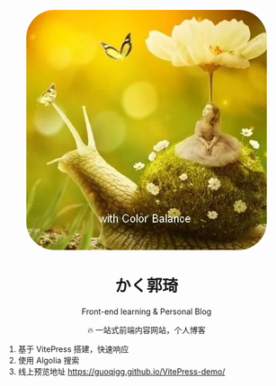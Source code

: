 <p align="center">
<img style="border-radius:50px;"  alt="chodocs" src="./public/logo.jpg"/>
</p>

<h1 align="center">
かく郭琦
</h1>

<p align="center">
Front-end learning & Personal Blog
</p>

<p align="center">
🔥 一站式前端内容网站，个人博客
</p>  

1. 基于 VitePress 搭建，快速响应  
2. 使用 Algolia 搜索 
3. 线上预览地址 https://guoqigg.github.io/VitePress-demo/
